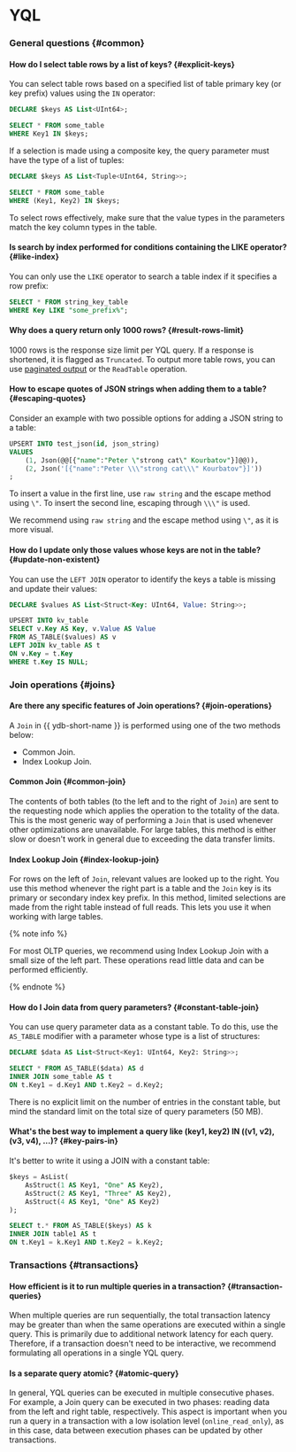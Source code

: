 # YQL

### General questions {#common}

#### How do I select table rows by a list of keys? {#explicit-keys}

You can select table rows based on a specified list of table primary key (or key prefix) values using the `IN` operator:

```sql
DECLARE $keys AS List<UInt64>;

SELECT * FROM some_table
WHERE Key1 IN $keys;
```

If a selection is made using a composite key, the query parameter must have the type of a list of tuples:

```sql
DECLARE $keys AS List<Tuple<UInt64, String>>;

SELECT * FROM some_table
WHERE (Key1, Key2) IN $keys;
```

To select rows effectively, make sure that the value types in the parameters match the key column types in the table.

#### Is search by index performed for conditions containing the LIKE operator? {#like-index}

You can only use the `LIKE` operator to search a table index if it specifies a row prefix:

```sql
SELECT * FROM string_key_table
WHERE Key LIKE "some_prefix%";
```

#### Why does a query return only 1000 rows? {#result-rows-limit}

1000 rows is the response size limit per YQL query. If a response is shortened, it is flagged as `Truncated`. To output more table rows, you can use [paginated output](../../dev/paging.md) or the `ReadTable` operation.

#### How to escape quotes of JSON strings when adding them to a table? {#escaping-quotes}

Consider an example with two possible options for adding a JSON string to a table:

```sql
UPSERT INTO test_json(id, json_string)
VALUES
    (1, Json(@@[{"name":"Peter \"strong cat\" Kourbatov"}]@@)),
    (2, Json('[{"name":"Peter \\\"strong cat\\\" Kourbatov"}]'))
;
```
To insert a value in the first line, use `raw string` and the escape method using `\"`. To insert the second line, escaping through `\\\"` is used.

We recommend using `raw string` and the escape method using `\"`, as it is more visual.

#### How do I update only those values whose keys are not in the table? {#update-non-existent}

You can use the `LEFT JOIN` operator to identify the keys a table is missing and update their values:

```sql
DECLARE $values AS List<Struct<Key: UInt64, Value: String>>;

UPSERT INTO kv_table
SELECT v.Key AS Key, v.Value AS Value
FROM AS_TABLE($values) AS v
LEFT JOIN kv_table AS t
ON v.Key = t.Key
WHERE t.Key IS NULL;
```

### Join operations {#joins}

#### Are there any specific features of Join operations? {#join-operations}

A `Join` in {{ ydb-short-name }} is performed using one of the two methods below:

* Common Join.
* Index Lookup Join.

#### Common Join {#common-join}

The contents of both tables (to the left and to the right of `Join`) are sent to the requesting node which applies the operation to the totality of the data. This is the most generic way of performing a `Join` that is used whenever other optimizations are unavailable. For large tables, this method is either slow or doesn't work in general due to exceeding the data transfer limits.

#### Index Lookup Join {#index-lookup-join}

For rows on the left of `Join`, relevant values are looked up to the right. You use this method whenever the right part is a table and the `Join` key is its primary or secondary index key prefix. In this method, limited selections are made from the right table instead of full reads. This lets you use it when working with large tables.

{% note info %}

For most OLTP queries, we recommend using Index Lookup Join with a small size of the left part. These operations read little data and can be performed efficiently.

{% endnote %}

#### How do I Join data from query parameters? {#constant-table-join}

You can use query parameter data as a constant table. To do this, use the `AS_TABLE` modifier with a parameter whose type is a list of structures:

```sql
DECLARE $data AS List<Struct<Key1: UInt64, Key2: String>>;

SELECT * FROM AS_TABLE($data) AS d
INNER JOIN some_table AS t
ON t.Key1 = d.Key1 AND t.Key2 = d.Key2;
```

There is no explicit limit on the number of entries in the constant table, but mind the standard limit on the total size of query parameters (50 MB).

#### What's the best way to implement a query like (key1, key2) IN ((v1, v2), (v3, v4), ...)? {#key-pairs-in}

It's better to write it using a JOIN with a constant table:

```sql
$keys = AsList(
    AsStruct(1 AS Key1, "One" AS Key2),
    AsStruct(2 AS Key1, "Three" AS Key2),
    AsStruct(4 AS Key1, "One" AS Key2)
);

SELECT t.* FROM AS_TABLE($keys) AS k
INNER JOIN table1 AS t
ON t.Key1 = k.Key1 AND t.Key2 = k.Key2;
```

### Transactions {#transactions}

#### How efficient is it to run multiple queries in a transaction? {#transaction-queries}

When multiple queries are run sequentially, the total transaction latency may be greater than when the same operations are executed within a single query. This is primarily due to additional network latency for each query. Therefore, if a transaction doesn't need to be interactive, we recommend formulating all operations in a single YQL query.

#### Is a separate query atomic? {#atomic-query}

In general, YQL queries can be executed in multiple consecutive phases. For example, a Join query can be executed in two phases: reading data from the left and right table, respectively. This aspect is important when you run a query in a transaction with a low isolation level (`online_read_only`), as in this case, data between execution phases can be updated by other transactions.

